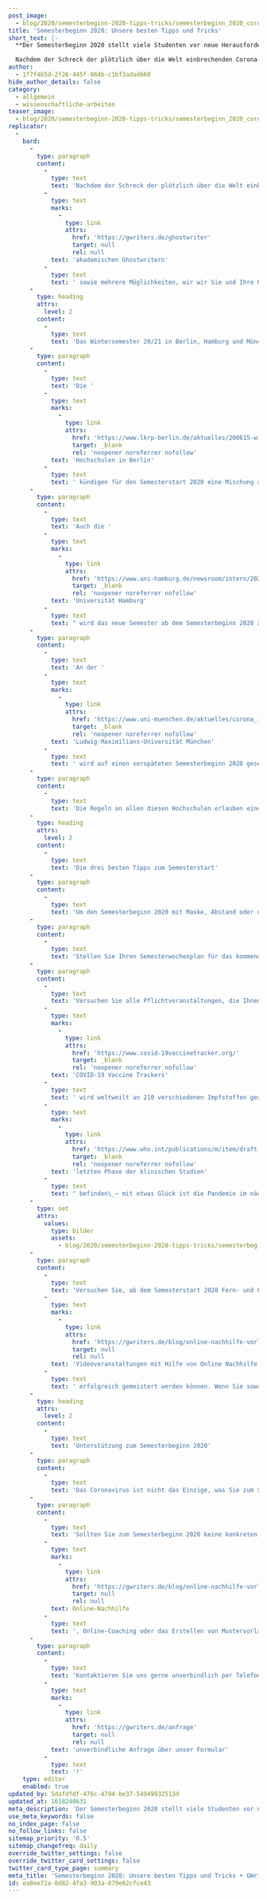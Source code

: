 ```yaml
---
post_image:
  - blog/2020/semesterbeginn-2020-tipps-tricks/semesterbeginn_2020_corona.jpg
title: 'Semesterbeginn 2020: Unsere besten Tipps und Tricks'
short_text: |-
  **Der Semesterbeginn 2020 stellt viele Studenten vor neue Herausforderungen. Mit diesen Tipps meistern Sie online Klausuren und Distanzlernen im WS 20/21!**

  Nachdem der Schreck der plötzlich über die Welt einbrechenden Corona-Pandemie Ende März das Universitätsleben zum Stillstand gebracht hat, soll der Semesterbeginn 2020 geordnet, bedacht und fast schon regulär stattfinden. Doch unterschiedliche Universitäten haben unterschiedliche Regeln zum Neubeginn nach Corona. Je nachdem, ob Sie in Berlin, Hamburg oder München studieren, sehen Sie sich einem anderen Ausmaß an Vorsichtsmaßnahmen gegenüber. Daher wollen wir Ihnen in diesem Artikel zunächst einen Überblick über die wichtigsten Regeln zum Infektionsschutz an diesen drei großen Universitäten geben. Außerdem präsentieren wir Ihnen drei Tipps zum Semesterstart von unseren akademischen Ghostwritern sowie mehrere Möglichkeiten, wir wir Sie und Ihre Kommilitonen professionell unterstützen können...
author:
  - 1f7f4b5d-2f26-445f-984b-c1bf3adad660
hide_author_details: false
category:
  - allgemein
  - wissenschaftliche-arbeiten
teaser_image:
  - blog/2020/semesterbeginn-2020-tipps-tricks/semesterbeginn_2020_corona.jpg
replicator:
  -
    bard:
      -
        type: paragraph
        content:
          -
            type: text
            text: 'Nachdem der Schreck der plötzlich über die Welt einbrechenden Corona-Pandemie Ende März das Universitätsleben zum Stillstand gebracht hat, soll der Semesterbeginn 2020 geordnet, bedacht und fast schon regulär stattfinden. Doch unterschiedliche Universitäten haben unterschiedliche Regeln zum Neubeginn nach Corona. Je nachdem, ob Sie in Berlin, Hamburg oder München studieren, sehen Sie sich einem anderen Ausmaß an Vorsichtsmaßnahmen gegenüber. Daher wollen wir Ihnen in diesem Artikel zunächst einen Überblick über die wichtigsten Regeln zum Infektionsschutz an diesen drei großen Universitäten geben. Außerdem präsentieren wir Ihnen drei Tipps zum Semesterstart von unseren '
          -
            type: text
            marks:
              -
                type: link
                attrs:
                  href: 'https://gwriters.de/ghostwriter'
                  target: null
                  rel: null
            text: 'akademischen Ghostwritern'
          -
            type: text
            text: ' sowie mehrere Möglichkeiten, wir wir Sie und Ihre Kommilitonen professionell unterstützen können.'
      -
        type: heading
        attrs:
          level: 2
        content:
          -
            type: text
            text: 'Das Wintersemester 20/21 in Berlin, Hamburg und München'
      -
        type: paragraph
        content:
          -
            type: text
            text: 'Die '
          -
            type: text
            marks:
              -
                type: link
                attrs:
                  href: 'https://www.lkrp-berlin.de/aktuelles/200615-wintersemester20-21/index.html'
                  target: _blank
                  rel: 'noopener noreferrer nofollow'
            text: 'Hochschulen in Berlin'
          -
            type: text
            text: ' kündigen für den Semesterstart 2020 eine Mischung aus Präsenz- und Fernlehre an und betonen, dass der Fokus vermehrt auf digitaler Lehre liegen soll. Diese Entscheidung dient dazu, sogenannte Praxisformate wie Laborpraktika und Exkursionen problemlos als Präsenzveranstaltungen durchführen zu können. Auch Prüfungen sollen ab dem Semesterbeginn nur dann in Präsenz stattfinden können, wenn für diese Räumlichkeiten zur Verfügung stehen, die groß genug sind, um ausreichend Infektionsschutz zu gewährleisten. Im Falle, dass eine online Prüfung oder online Klausur nicht möglich ist, mietet die Universität Räumlichkeiten mit entsprechender Größe an.'
      -
        type: paragraph
        content:
          -
            type: text
            text: 'Auch die '
          -
            type: text
            marks:
              -
                type: link
                attrs:
                  href: 'https://www.uni-hamburg.de/newsroom/intern/2020/0323-auswirkungen-studierende.html'
                  target: _blank
                  rel: 'noopener noreferrer nofollow'
            text: 'Universität Hamburg'
          -
            type: text
            text: " wird das neue Semester ab dem Semesterbeginn 2020 ähnlich handhaben. Im Gegensatz zu den Berliner Hochschulen will man in Hamburg die begrenzten räumlichen Kapazitäten für Studierende im ersten Semester nutzen.\_ So möchte man diesen den Einstieg ins Studium zum Semesterstart über Präsenzveranstaltungen zu erleichtern."
      -
        type: paragraph
        content:
          -
            type: text
            text: 'An der '
          -
            type: text
            marks:
              -
                type: link
                attrs:
                  href: 'https://www.uni-muenchen.de/aktuelles/corona_informationen/studium_lehre/index.html#Vorlesungszeit'
                  target: _blank
                  rel: 'noopener noreferrer nofollow'
            text: 'Ludwig-Maximilians-Universität München'
          -
            type: text
            text: ' wird auf einen verspäteten Semesterbeginn 2020 gesetzt. So beginnt das Wintersemester für die meisten Studierenden erst im November. Ausgenommen hiervon sind die höheren Semester der Human- und Zahnmedizin. Grundsätzlich sollen an der Uni München wieder Präsenzveranstaltungen durchgeführt werden. Doch auch hier gelten die üblichen Maßnahmen zum Infektionsschutz: Abstand halten, wenn das nicht möglich ist, Mund-Nasen-Schutz tragen und die akribische Dokumentation aller Teilnehmenden an Lehrveranstaltungen.'
      -
        type: paragraph
        content:
          -
            type: text
            text: 'Die Regeln an allen diesen Hochschulen erlauben einen halbwegs regulären Semesterbeginn natürlich nur dann, wenn auch das aktuelle Infektionsgeschehen einen solchen zulässt.'
      -
        type: heading
        attrs:
          level: 2
        content:
          -
            type: text
            text: 'Die drei besten Tipps zum Semesterstart'
      -
        type: paragraph
        content:
          -
            type: text
            text: 'Um den Semesterbeginn 2020 mit Maske, Abstand oder digital zu erleichtern, haben wir Ihnen die drei besten Tipps zusammengestellt, mit denen Sie unbeschwert ins Wintersemester starten können:'
      -
        type: paragraph
        content:
          -
            type: text
            text: 'Stellen Sie Ihren Semesterwochenplan für das kommende Wintersemester anders zusammen, als Sie es gewohnt sind. Natürlich müssen Pflichtveranstaltungen belegt werden – aber die besonderen Umstände geben Ihnen die Chance, bei den Wahlveranstaltungen kreativ zu werden. Suchen Sie sich wenig besuchte Veranstaltungen in Nischenfächern heraus, oder überprüfen Sie, ob Sie auch für Exkursionen ECTS-Punkte bekommen können. So können aus Massenveranstaltungen, die Sie vor den Computerbildschirm zwingen, schnell Veranstaltungen werden, die Spaß machen und Infektionsschutz bieten.'
      -
        type: paragraph
        content:
          -
            type: text
            text: 'Versuchen Sie alle Pflichtveranstaltungen, die Ihnen unter den Corona-Regeln schwer fallen, zu verschieben oder mit anderen Veranstaltungen zu tauschen. Denn obwohl der Wintersemester 20/21 noch mit vielen Beschränkungen stattfindet, kann das Sommersemester 2021 schon ganz anders aussehen. Nach dem aktuellen Stand des '
          -
            type: text
            marks:
              -
                type: link
                attrs:
                  href: 'https://www.covid-19vaccinetracker.org/'
                  target: _blank
                  rel: 'noopener noreferrer nofollow'
            text: 'COVID-19 Vaccine Trackers'
          -
            type: text
            text: ' wird weltweilt an 210 verschiedenen Impfstoffen gearbeitet von denen sich einige bereits in der '
          -
            type: text
            marks:
              -
                type: link
                attrs:
                  href: 'https://www.who.int/publications/m/item/draft-landscape-of-covid-19-candidate-vaccines'
                  target: _blank
                  rel: 'noopener noreferrer nofollow'
            text: 'letzten Phase der klinischen Studien'
          -
            type: text
            text: " befinden\_– mit etwas Glück ist die Pandemie im nächsten Jahr bereits eine Erkrankung, die von der Menschheit kontrolliert werden kann. Und nicht umgekehrt."
      -
        type: set
        attrs:
          values:
            type: bilder
            assets:
              - blog/2020/semesterbeginn-2020-tipps-tricks/semesterbeginn_2020_corona_impfung.png
      -
        type: paragraph
        content:
          -
            type: text
            text: 'Versuchen Sie, ab dem Semesterstart 2020 Fern- und Präsenzlehre so ähnlich wie möglich zu behandeln. In einem vorhergehenden Artikel haben wir Tipps dazu gegeben, wie '
          -
            type: text
            marks:
              -
                type: link
                attrs:
                  href: 'https://gwriters.de/blog/online-nachhilfe-vorlesung'
                  target: null
                  rel: null
            text: 'Videoveranstaltungen mit Hilfe von Online Nachhilfe'
          -
            type: text
            text: ' erfolgreich gemeistert werden können. Wenn Sie sowohl digitale als auch Präsenzveranstaltungen in Ihrem mentalen Wochenplan als Lehreinheiten verankern, die Zeit und Aufmerksamkeit benötigen, wird sich auch nach dem Semesterbeginn 2020 schnell eine effiziente Routine einstellen.'
      -
        type: heading
        attrs:
          level: 2
        content:
          -
            type: text
            text: 'Unterstützung zum Semesterbeginn 2020'
      -
        type: paragraph
        content:
          -
            type: text
            text: 'Das Coronavirus ist nicht das Einzige, was Sie zum Semesterstart 2020 nicht alleine lässt. Tutoren und Studienberater sind auch während der Pandemie für Ihre Fragen zuständig und dazu da, Ihnen Unterstützung zu gewähren. Scheuen Sie sich nicht, Hilfsangebote in Anspruch zu nehmen.'
      -
        type: paragraph
        content:
          -
            type: text
            text: 'Sollten Sie zum Semesterbeginn 2020 keine konkreten Fragen haben, aber unter Zeitdruck leiden oder einfach ein wenig Assistenz benötigen, sind Online-Angebote vielleicht genau das Richtige für Sie. '
          -
            type: text
            marks:
              -
                type: link
                attrs:
                  href: 'https://gwriters.de/blog/online-nachhilfe-vorlesung'
                  target: null
                  rel: null
            text: Online-Nachhilfe
          -
            type: text
            text: ', Online-Coaching oder das Erstellen von Mustervorlagen fallen in den Kompetenzbereich unserer Autoren bei GWriters. Eine exzellente Kommunikation zwischen unseren Projektmanagern, Autoren und Ihnen erlaubt es uns, die Anforderungen für Ihre digitalen und Präsenzveranstaltungen genau zu erfüllen. Das kann zwischen Maskenpflicht und Regelstudienzeit schon mal eine Last von den Schultern nehmen.'
      -
        type: paragraph
        content:
          -
            type: text
            text: 'Kontaktieren Sie uns gerne unverbindlich per Telefon oder E-Mail. Wir sind für Sie da, um mit Ihnen Umfang und Möglichkeiten unserer akademischen Unterstützung zum im kommenden Wintersemester zu besprechen. Schicken Sie uns schnell & einfach eine '
          -
            type: text
            marks:
              -
                type: link
                attrs:
                  href: 'https://gwriters.de/anfrage'
                  target: null
                  rel: null
            text: 'unverbindliche Anfrage über unser Formular'
          -
            type: text
            text: '!'
    type: editor
    enabled: true
updated_by: 5dafdfdf-476c-4794-be37-54949932513d
updated_at: 1618240631
meta_description: 'Der Semesterbeginn 2020 stellt viele Studenten vor neue Herausforderungen. Mit diesen Tipps meistern Sie online Klausuren und Distanzlernen im WS 20/21!'
use_meta_keywords: false
no_index_page: false
no_follow_links: false
sitemap_priority: '0.5'
sitemap_changefreq: daily
override_twitter_settings: false
override_twitter_card_settings: false
twitter_card_type_page: summary
meta_title: 'Semesterbeginn 2020: Unsere besten Tipps und Tricks • GWriters Blog'
id: ea8ee72a-0d82-4fa3-903a-879e82cfce43
---
```

